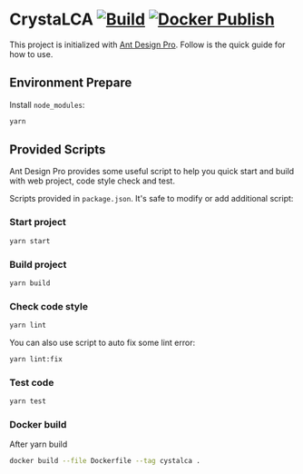 # CrystaLCA [![Build](https://github.com/linancn/CrystaLCA/actions/workflows/build.yml/badge.svg)](https://github.com/linancn/CrystaLCA/actions/workflows/build.yml) [![Docker Publish](https://github.com/linancn/CrystaLCA/actions/workflows/publish.yml/badge.svg?branch=v0.0.4&event=push)](https://github.com/linancn/CrystaLCA/actions/workflows/publish.yml)

This project is initialized with [Ant Design Pro](https://pro.ant.design). Follow is the quick guide for how to use.

## Environment Prepare

Install `node_modules`:

```bash
yarn
```

## Provided Scripts

Ant Design Pro provides some useful script to help you quick start and build with web project, code style check and test.

Scripts provided in `package.json`. It's safe to modify or add additional script:

### Start project

```bash
yarn start
```

### Build project

```bash
yarn build
```

### Check code style

```bash
yarn lint
```

You can also use script to auto fix some lint error:

```bash
yarn lint:fix
```

### Test code

```bash
yarn test
```

### Docker build

After yarn build

```bash
docker build --file Dockerfile --tag cystalca .
```
